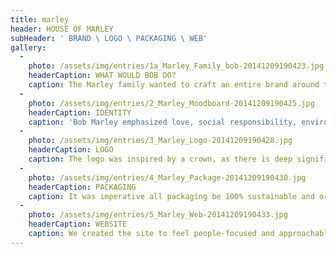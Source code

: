 ```yaml
---
title: marley
header: HOUSE OF MARLEY
subHeader: ' BRAND \ LOGO \ PACKAGING \ WEB'
gallery:
  - 
    photo: /assets/img/entries/1a_Marley_Family_bob-20141209190423.jpg
    headerCaption: WHAT WOULD BOB DO?
    caption: The Marley family wanted to craft an entire brand around their patriarch. Given his mark on society, this was a pretty gargantuan task. We started by creating the internal mantra “What would Bob do?”, using this as a driving force to develop the brand.
  - 
    photo: /assets/img/entries/2_Marley_Moodboard-20141209190425.jpg
    headerCaption: IDENTITY
    caption: 'Bob Marley emphasized love, social responsibility, environmental stewardship, helping people, and giving the gift of music: Every piece of the brand aimed to envelop these aspects of the man and his life.'
  - 
    photo: /assets/img/entries/3_Marley_Logo-20141209190428.jpg
    headerCaption: LOGO
    caption: The logo was inspired by a crown, as there is deep significance of the “king” in Rastafarian culture. We also designed this to feel like a continuous line, representing ongoing-motion and embrace.
  - 
    photo: /assets/img/entries/4_Marley_Package-20141209190430.jpg
    headerCaption: PACKAGING
    caption: It was imperative all packaging be 100% sustainable and organic – we even experimented with potato packaging. We ended up with a minimalist molded-paper design that felt raw and “from the Earth”.
  - 
    photo: /assets/img/entries/5_Marley_Web-20141209190433.jpg
    headerCaption: WEBSITE
    caption: We created the site to feel people-focused and approachable, with the idea of global outreach being ever-present.
---
```

